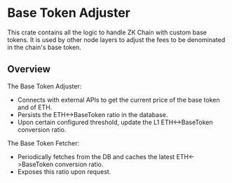 # Base Token Adjuster

This crate contains all the logic to handle ZK Chain with custom base tokens. It is used by other node layers to adjust
the fees to be denominated in the chain's base token.

## Overview

The Base Token Adjuster:

- Connects with external APIs to get the current price of the base token and of ETH.
- Persists the ETH<->BaseToken ratio in the database.
- Upon certain configured threshold, update the L1 ETH<->BaseToken conversion ratio.

The Base Token Fetcher:

- Periodically fetches from the DB and caches the latest ETH<->BaseToken conversion ratio.
- Exposes this ratio upon request.
